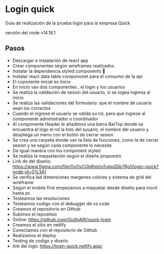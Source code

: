 # Login quick

Guia de realización de la prueba login para la empresa Quick

versión del node v14.16.1

## Pasos
- Descargar e instalación de react app
- Crear componentes según wireframes realizados
- Instalar la dependencia styled components :nail_care:
- Instalar react data table compononet para el consumo de la api
- El coponente inicial es inicio
- En inicio van dos componentes , el login y los usuarios
- Se realiza la validación de sesion del usuario, si se logea ingresa al inicio
- Se realiza las validaciones del formulario: que el nombre de usuario sean los correctos
- Cuando el ingrese el usuario se valida su rol, para que ingrese al componente administrador o coordinador
- Al componente Header le añadimos una barra BarTop donde se encuentra el logo el rol la foto del suuario, el nombre del usuario y despliega un menu con el botón de cerrar sesion
- Se crea una carpeta donde van la lista de funciones, como la de cerrar sesión y se según cada componente lo necesite
- De igual manera con los component styled
- Se realiza la maquetación según el diseño propuesto
- Link de del diseño: https://www.figma.com/file/OyOvCGbRmUy5vkpQ5b7Rg1/login-quick?node-id=0%3A1
- Se verifica lad dimensiones margenes colores y sistema de grid del wireframe
- Según el mobile first empezamos a maquetar desde diseño para movil hasta pc
- Testeamos las resoluciones
- Testeamos codigo con el debugger de vs code
- Creamos el repositorio en Github
- Subimos el repositoio
- Online: https://github.com/GuilloAW/quick-login
- Creamos el sitio en netlify
- Conectamos con el repositorio de Github
- Realizamos el deploy
- Testing de codigo y diseño
- link del logo: https://login-quick.netlify.app/


